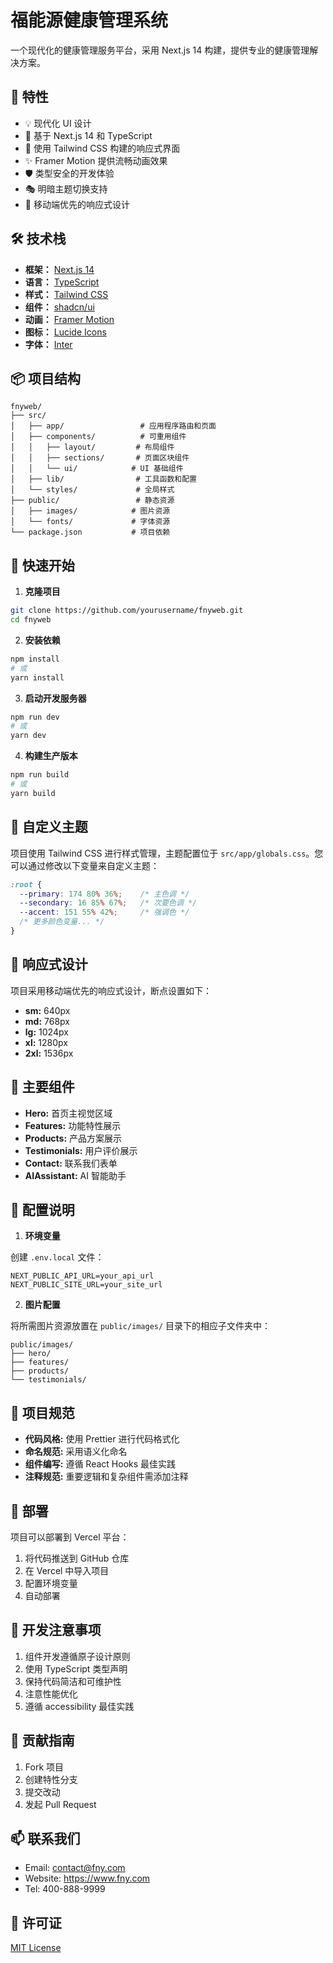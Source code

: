 # 福能源健康管理系统

一个现代化的健康管理服务平台，采用 Next.js 14 构建，提供专业的健康管理解决方案。

## 🌟 特性

- 💡 现代化 UI 设计
- 🚀 基于 Next.js 14 和 TypeScript
- 🎨 使用 Tailwind CSS 构建的响应式界面
- ✨ Framer Motion 提供流畅动画效果
- 🛡️ 类型安全的开发体验
- 🎭 明暗主题切换支持
- 📱 移动端优先的响应式设计

## 🛠️ 技术栈

- **框架：** [Next.js 14](https://nextjs.org/)
- **语言：** [TypeScript](https://www.typescriptlang.org/)
- **样式：** [Tailwind CSS](https://tailwindcss.com/)
- **组件：** [shadcn/ui](https://ui.shadcn.com/)
- **动画：** [Framer Motion](https://www.framer.com/motion/)
- **图标：** [Lucide Icons](https://lucide.dev/)
- **字体：** [Inter](https://fonts.google.com/specimen/Inter)

## 📦 项目结构

```
fnyweb/
├── src/
│   ├── app/                 # 应用程序路由和页面
│   ├── components/          # 可重用组件
│   │   ├── layout/         # 布局组件
│   │   ├── sections/       # 页面区块组件
│   │   └── ui/            # UI 基础组件
│   ├── lib/                # 工具函数和配置
│   └── styles/             # 全局样式
├── public/                 # 静态资源
│   ├── images/            # 图片资源
│   └── fonts/             # 字体资源
└── package.json           # 项目依赖
```

## 🚀 快速开始

1. **克隆项目**

```bash
git clone https://github.com/yourusername/fnyweb.git
cd fnyweb
```

2. **安装依赖**

```bash
npm install
# 或
yarn install
```

3. **启动开发服务器**

```bash
npm run dev
# 或
yarn dev
```

4. **构建生产版本**

```bash
npm run build
# 或
yarn build
```

## 🎨 自定义主题

项目使用 Tailwind CSS 进行样式管理，主题配置位于 `src/app/globals.css`。您可以通过修改以下变量来自定义主题：

```css
:root {
  --primary: 174 80% 36%;    /* 主色调 */
  --secondary: 16 85% 67%;   /* 次要色调 */
  --accent: 151 55% 42%;     /* 强调色 */
  /* 更多颜色变量... */
}
```

## 📱 响应式设计

项目采用移动端优先的响应式设计，断点设置如下：

- **sm:** 640px
- **md:** 768px
- **lg:** 1024px
- **xl:** 1280px
- **2xl:** 1536px

## 🧩 主要组件

- **Hero:** 首页主视觉区域
- **Features:** 功能特性展示
- **Products:** 产品方案展示
- **Testimonials:** 用户评价展示
- **Contact:** 联系我们表单
- **AIAssistant:** AI 智能助手

## 🔧 配置说明

1. **环境变量**

创建 `.env.local` 文件：

```env
NEXT_PUBLIC_API_URL=your_api_url
NEXT_PUBLIC_SITE_URL=your_site_url
```

2. **图片配置**

将所需图片资源放置在 `public/images/` 目录下的相应子文件夹中：

```
public/images/
├── hero/
├── features/
├── products/
└── testimonials/
```

## 📄 项目规范

- **代码风格:** 使用 Prettier 进行代码格式化
- **命名规范:** 采用语义化命名
- **组件编写:** 遵循 React Hooks 最佳实践
- **注释规范:** 重要逻辑和复杂组件需添加注释

## 🚀 部署

项目可以部署到 Vercel 平台：

1. 将代码推送到 GitHub 仓库
2. 在 Vercel 中导入项目
3. 配置环境变量
4. 自动部署

## 📝 开发注意事项

1. 组件开发遵循原子设计原则
2. 使用 TypeScript 类型声明
3. 保持代码简洁和可维护性
4. 注意性能优化
5. 遵循 accessibility 最佳实践

## 🤝 贡献指南

1. Fork 项目
2. 创建特性分支
3. 提交改动
4. 发起 Pull Request

## 📫 联系我们

- Email: contact@fny.com
- Website: https://www.fny.com
- Tel: 400-888-9999

## 📜 许可证

[MIT License](LICENSE)